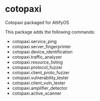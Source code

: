 # cotopaxi
Cotopaxi packaged for AttifyOS

This package adds the following commands:

- cotopaxi.service_ping
- cotopaxi.server_fingerprinter
- cotopaxi.device_identification
- cotopaxi.traffic_analyzer
- cotopaxi.resource_listing
- cotopaxi.protocol_fuzzer
- cotopaxi.client_proto_fuzzer
- cotopaxi.vulnerability_tester
- cotopaxi.client_vuln_tester
- cotopaxi.amplifier_detector
- cotopaxi.active_scanner
